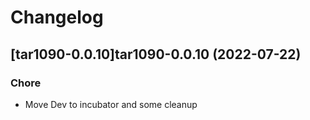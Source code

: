 # Changelog



## [tar1090-0.0.10]tar1090-0.0.10 (2022-07-22)

### Chore

- Move Dev to incubator and some cleanup
  
  